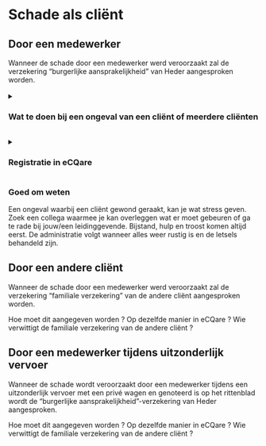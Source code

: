# Schade als cliënt 

## Door een medewerker

Wanneer de schade door een medewerker werd veroorzaakt zal de verzekering “burgerlijke aansprakelijkheid” van Heder aangesproken worden. 

<div class="details-container" style="margin-top:1rem; margin-bottom:1rem;">
    <details>
        <summary>
            <h3><b>Wat te doen bij een ongeval van een cliënt of meerdere cliënten  </b></h3>
        </summary>
        <div class="padding-2rem">
        <p> 
            <ol>
                    <li>Breng onmiddellijk je leidinggevende en de cliëntenadministratie op de hoogte. 
                    <br/>
                    <ul>
                        <li>@ : personeelsadministratie@heder.be </li>
                        <li> &#x2709; : Heder vzw – Personeelsdienst – Herman Vosstraat 14 – 2580 Ekeren </li>
                        <li> &#9742; : 03/540.19.62 </li>
                    </ul>
                    </li>
                    <li>
                    Schat met je collega of leidinggevende in of er een arts nodig is.  </br>Ben je in Heder: check bij de medische dienst.  </br>Afhankelijk van de dringendheid maak je een afspraak bij een arts of ga je onmiddellijk naar een spoedafdeling. De arts maakt een medisch attest op voor de verzekering.  
                    </li>
                    <li>
                    Maak foto’s van het letsel of de schade indien dit de aangifte verheldert.
                    </li>
                    <li>
                    Aangifte invullen via het dossier van de cliënt in eCQare. (link naar de paragraaf hieronder “Registratie in eCQare) 
                    </li>
                    <li>
                    Cliëntadministratie doet de aangifte bij de verzekeringsmaatschappij. Laat hen weten dat je een incident hebt ingevuld (kan ook via eCQare). Bezorg ook het medisch attest indien dit er is. 
                    </li>
                    <li>
                    Over de opvolging met de cliënt, netwerk en eventueel verzekeringsmaatschappij spreken we af, want dit kan verschillen per schadegeval. 
                    </li>
                <ol>
            </p>
            </div>
    </details>
</div>

<div class="details-container" style="margin-top:1rem; margin-bottom:1rem;">
    <details>
        <summary>
            <h3><b>Registratie in eCQare </b></h3>
        </summary>
        <div class="padding-2rem">
        <p> 
            <ol>
                    <li>Start eCQare op : <a href="https://heder.ecqare.com/application">https://heder.ecqare.com/application</a> 
                    </li>
                    <li>
                    Klik op &lt;Dossiers&gt; en kies de cliënt die letsel of de schade heeft  
                    </li>
                    <li>
                    Klik op &lt;Registraties&gt;&lt;Incidenten&gt;&lt;Aangifte Verzekering&gt; 
                    </li>
                    <li>
                    Vul het sjabloon zo volledig mogelijk in. 
                    <br/>
                    <ul>
                        <li>Type incident : “Schade of ongeval cliënt (Aangifte verzekering) </li>
                        <li>Datum incident : vul de datum en het tijdstip in waarop het ongeval zich heeft voorgedaan  </li>
                        <li>Datum van de melding : geef de datum van de melding in.  Doe zo snel mogelijk de melding.  Doe dit binnen de 48u. </li>
                        <li>Afdeling : Cliëntonthaal </li>
                        <li>Locatie : Vul de locatie in waar het ongeval zich heeft voorgedaan </li>
                    </ul>
                    </li>
                    <li>
                    Over de opvolging met de cliënt, netwerk en eventueel verzekeringsmaatschappij spreken we af, want dit kan verschillen per schadegeval. 
                    </li>
                    <li>Beschrijving : &lt;Gegevens voor aangifte&gt; - doe dit binnen de 48u.  De verzekering heeft al deze gegevens nodig.
                    </br>   -   Waar precies gebeurde het ongeval ?
                    </br>   -   Welke cliënt(en) heeft/hebben schade of letsels opgelopen ? 
                    </br>   -   Welke andere cliënt(en) zijn er betrokken ? 
                    </br>   -   Medewerkers die betrokken of getuige waren ? (geef de volledige naam + functie) 
                    </br>   -   Zijn er personen van buiten Heder betrokken bij de schade ?  (en zo ja, wat zijn de gegevens van deze persoon/personen) 
                    </br>   -   Is er een letsel vastgesteld door een arts en is er een medisch attest ? 
                    </br>   -   Maak foto’s indien dit het schadegeval verheldert. 
                    </br>   -   Beschrijf zo nauwkeurig mogelijk het schadegeval of het ongeval 
                    </br>   -   Wat was de aanleiding, hoe is het gebeurd, welke letsels of schade zijn/is er ?  Is het duidelijk door wie het veroorzaakt is?  
                    </br>   -   Voeg eventueel documenten bij via de knop <+ Voeg toe> 
                    </li>
                    <li>
                    Sla het op. Eventueel klik je op het symbooltje “opslaan met mail” (2° icoontje links boven), dan kan je ineens aan cliëntadministratie een mailtje sturen om te verwittigen dat je een aangifte hebt aangevuld.  </br>@ : clientenadministratie@heder.be
                    </li> 
                    <li>Wil je in de dagen na het ongeval nog extra info toevoegen aan de aangifte, dan kan dat. </li>
                <ol>
            </p>
            </div>
    </details>
</div>

<div class="faq-container">
<h3>Goed om weten </h3>
Een ongeval waarbij een cliënt gewond geraakt, kan je wat stress geven. Zoek een collega waarmee je kan overleggen wat er moet gebeuren of ga te rade bij jouw/een leidinggevende. Bijstand, hulp en troost komen altijd eerst. De administratie volgt wanneer alles weer rustig is en de letsels behandeld zijn.  
</div>

## Door een andere cliënt 

Wanneer de schade door een medewerker werd veroorzaakt zal de verzekering “familiale verzekering” van de andere cliënt aangesproken worden. 

Hoe moet dit aangegeven worden ? Op dezelfde manier in eCQare ? Wie verwittigt de familiale verzekering van de andere cliënt ? 

## Door een medewerker tijdens uitzonderlijk vervoer 

Wanneer de schade wordt veroorzaakt door een medewerker tijdens een uitzonderlijk vervoer met een privé wagen en genoteerd is op het rittenblad wordt de “burgerlijke aansprakelijkheid”-verzekering van Heder aangesproken. 

Hoe moet dit aangegeven worden ? Op dezelfde manier in eCQare ? Wie verwittigt de familiale verzekering van de andere cliënt ? 